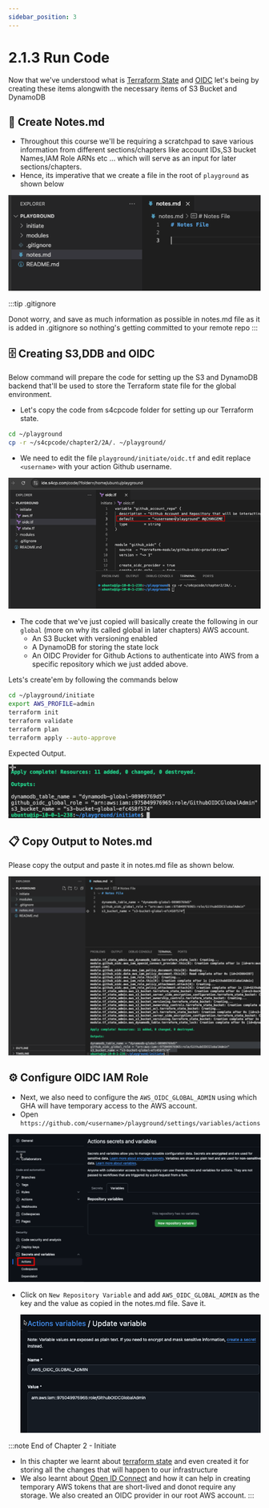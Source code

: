 ```yaml
---
sidebar_position: 3
---
```


# 2.1.3 Run Code

Now that we've understood what is [Terraform State](/docs/chapter2-securing-iam/initiate/about_terraform_state.md) and [OIDC](/docs/chapter2-securing-iam/initiate/about_oidc.md) let's being by creating these items alongwith the necessary items of S3 Bucket and DynamoDB

## 📜 Create Notes.md

- Throughout this course we'll be requiring a scratchpad to save various information from different sections/chapters like account IDs,S3 bucket Names,IAM Role ARNs etc ... which will serve as an input for later sections/chapters.
- Hence, its imperative that we create a file in the root of `playground` as shown below

![](img/notes.md.png)

:::tip .gitignore

Donot worry, and save as much information as possible in notes.md file as it is added in .gitignore so nothing's getting committed to your remote repo
:::

## 🗄️ Creating S3,DDB and OIDC

Below command will prepare the code for setting up the S3 and DynamoDB backend that'll be used to store the Terraform state file for the global environment.

- Let's copy the code from s4cpcode folder for setting up our Terraform state.

```bash
cd ~/playground
cp -r ~/s4cpcode/chapter2/2A/. ~/playground/
```

- We need to edit the file `playground/initiate/oidc.tf` and edit replace `<username>` with your action Github username.

![](img/edit_username.png)

- The code that we've just copied will basically create the following in our `global` (more on why its called global in later chapters) AWS account.
  - An S3 Bucket with versioning enabled
  - A DynamoDB for storing the state lock
  - An OIDC Provider for Github Actions to authenticate into AWS from a specific repository which we just added above.

Lets's create'em by following the commands below

```bash
cd ~/playground/initiate
export AWS_PROFILE=admin
terraform init 
terraform validate
terraform plan 
terraform apply --auto-approve
```

Expected Output.

![](img/initiate_run.png)

## 📋 Copy Output to Notes.md

Please copy the output and paste it in notes.md file as shown below.

![](img/copy_into_notes.png)

## ⚙️ Configure OIDC IAM Role

- Next, we also need to configure the `AWS_OIDC_GLOBAL_ADMIN` using which GHA will have temporary access to the AWS account.
- Open `https://github.com/<username>/playground/settings/variables/actions`

![](img/github_config.png)

- Click on `New Repository Variable` and add `AWS_OIDC_GLOBAL_ADMIN` as the key and the value as copied in the notes.md file. Save it.
  
  ![](img/new_repository_variable.png)


:::note End of Chapter 2 - Initiate

- In this chapter we learnt about [terraform state](/docs/chapter2-securing-iam/initiate/about_terraform_state.md) and even created it for storing all the changes that will happen to our infrastructure
- We also learnt about [Open ID Connect](/docs/chapter2-securing-iam/initiate/about_oidc.md) and how it can help in creating temporary AWS tokens that are short-lived and donot require any storage. We also created an OIDC provider in our root AWS account.
:::
